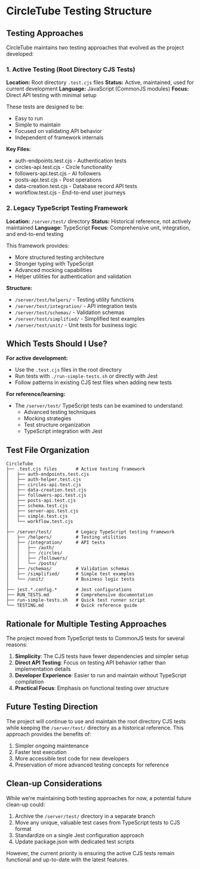 # CircleTube Testing Structure

## Testing Approaches

CircleTube maintains two testing approaches that evolved as the project developed:

### 1. Active Testing (Root Directory CJS Tests)

**Location:** Root directory `.test.cjs` files
**Status:** Active, maintained, used for current development
**Language:** JavaScript (CommonJS modules)
**Focus:** Direct API testing with minimal setup

These tests are designed to be:
- Easy to run
- Simple to maintain
- Focused on validating API behavior
- Independent of framework internals

**Key Files:**
- auth-endpoints.test.cjs - Authentication tests
- circles-api.test.cjs - Circle functionality 
- followers-api.test.cjs - AI followers
- posts-api.test.cjs - Post operations
- data-creation.test.cjs - Database record API tests
- workflow.test.cjs - End-to-end user journeys

### 2. Legacy TypeScript Testing Framework

**Location:** `/server/test/` directory
**Status:** Historical reference, not actively maintained
**Language:** TypeScript
**Focus:** Comprehensive unit, integration, and end-to-end testing

This framework provides:
- More structured testing architecture
- Stronger typing with TypeScript
- Advanced mocking capabilities
- Helper utilities for authentication and validation

**Structure:**
- `/server/test/helpers/` - Testing utility functions
- `/server/test/integration/` - API integration tests
- `/server/test/schemas/` - Validation schemas
- `/server/test/simplified/` - Simplified test examples
- `/server/test/unit/` - Unit tests for business logic

## Which Tests Should I Use?

**For active development:**
- Use the `.test.cjs` files in the root directory
- Run tests with `./run-simple-tests.sh` or directly with Jest
- Follow patterns in existing CJS test files when adding new tests

**For reference/learning:**
- The `/server/test/` TypeScript tests can be examined to understand:
  - Advanced testing techniques
  - Mocking strategies
  - Test structure organization
  - TypeScript integration with Jest

## Test File Organization

```
CircleTube
├── .test.cjs files       # Active testing framework
│   ├── auth-endpoints.test.cjs
│   ├── auth-helper.test.cjs
│   ├── circles-api.test.cjs
│   ├── data-creation.test.cjs
│   ├── followers-api.test.cjs
│   ├── posts-api.test.cjs
│   ├── schema.test.cjs 
│   ├── server-api.test.cjs
│   ├── simple.test.cjs
│   └── workflow.test.cjs
│
├── /server/test/         # Legacy TypeScript testing framework
│   ├── /helpers/         # Testing utilities
│   ├── /integration/     # API tests
│   │   ├── /auth/
│   │   ├── /circles/
│   │   ├── /followers/
│   │   └── /posts/
│   ├── /schemas/         # Validation schemas
│   ├── /simplified/      # Simple test examples
│   └── /unit/            # Business logic tests
│
├── jest.*.config.*       # Jest configurations
├── RUN_TESTS.md          # Comprehensive documentation
├── run-simple-tests.sh   # Quick test runner script
└── TESTING.md            # Quick reference guide
```

## Rationale for Multiple Testing Approaches

The project moved from TypeScript tests to CommonJS tests for several reasons:

1. **Simplicity**: The CJS tests have fewer dependencies and simpler setup
2. **Direct API Testing**: Focus on testing API behavior rather than implementation details
3. **Developer Experience**: Easier to run and maintain without TypeScript compilation
4. **Practical Focus**: Emphasis on functional testing over structure

## Future Testing Direction

The project will continue to use and maintain the root directory CJS tests while keeping the `/server/test/` directory as a historical reference. This approach provides the benefits of:

1. Simpler ongoing maintenance
2. Faster test execution
3. More accessible test code for new developers
4. Preservation of more advanced testing concepts for reference

## Clean-up Considerations

While we're maintaining both testing approaches for now, a potential future clean-up could:

1. Archive the `/server/test/` directory in a separate branch
2. Move any unique, valuable test cases from TypeScript tests to CJS format
3. Standardize on a single Jest configuration approach
4. Update package.json with dedicated test scripts

However, the current priority is ensuring the active CJS tests remain functional and up-to-date with the latest features.